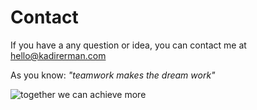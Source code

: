 # Contact


If you have a any question or idea, you can contact me at hello@kadirerman.com

As you know: *"teamwork makes the dream work"*

![together we can achieve more](https://i.hizliresim.com/qwepkyd.jpeg)


